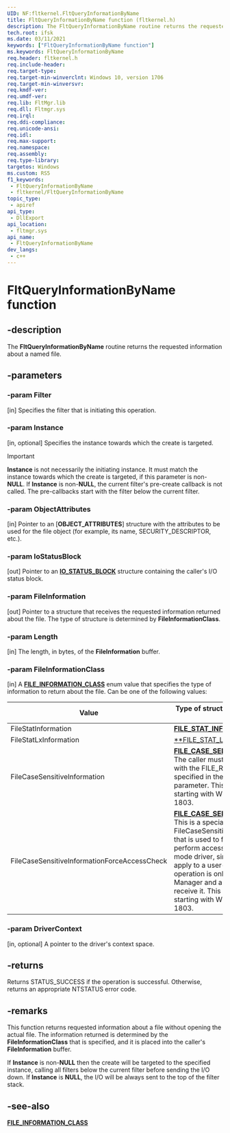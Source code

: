 ```yaml
---
UID: NF:fltkernel.FltQueryInformationByName
title: FltQueryInformationByName function (fltkernel.h)
description: The FltQueryInformationByName routine returns the requested information about a named file.
tech.root: ifsk
ms.date: 03/11/2021
keywords: ["FltQueryInformationByName function"]
ms.keywords: FltQueryInformationByName
req.header: fltkernel.h
req.include-header: 
req.target-type: 
req.target-min-winverclnt: Windows 10, version 1706
req.target-min-winversvr: 
req.kmdf-ver: 
req.umdf-ver: 
req.lib: FltMgr.lib
req.dll: Fltmgr.sys
req.irql: 
req.ddi-compliance: 
req.unicode-ansi: 
req.idl: 
req.max-support: 
req.namespace: 
req.assembly: 
req.type-library: 
targetos: Windows
ms.custom: RS5
f1_keywords:
 - FltQueryInformationByName
 - fltkernel/FltQueryInformationByName
topic_type:
 - apiref
api_type:
 - DllExport
api_location:
 - fltmgr.sys
api_name:
 - FltQueryInformationByName
dev_langs:
 - c++
---
```


# FltQueryInformationByName function

## -description

The **FltQueryInformationByName** routine returns the requested information about a named file.

## -parameters

### -param Filter

[in] Specifies the filter that is initiating this operation.

### -param Instance

[in, optional] Specifies the instance towards which the create is targeted.

> [!IMPORTANT]
> **Instance** is not necessarily the initiating instance. It must match the instance towards which the create is targeted, if this parameter is non-**NULL**. If **Instance** is non-**NULL**, the current filter's pre-create callback is not called. The pre-callbacks start with the filter below the current filter.

### -param ObjectAttributes

[in] Pointer to an [**OBJECT_ATTRIBUTES**] structure with the attributes to be used for the file object (for example, its name, SECURITY_DESCRIPTOR, etc.).

### -param IoStatusBlock

[out] Pointer to an [**IO_STATUS_BLOCK**](../wdm/ns-wdm-_io_status_block.md) structure containing the caller's I/O status block.

### -param FileInformation

[out] Pointer to a structure that receives the requested information returned about the file. The type of structure is determined by **FileInformationClass**.

### -param Length

[in] The length, in bytes, of the **FileInformation** buffer.

### -param FileInformationClass

[in] A [**FILE_INFORMATION_CLASS**](../wdm/ne-wdm-_file_information_class.md) enum value that specifies the type of information to return about the file. Can be one of the following values:

| Value | Type of structure that **FileInformation** points to |
| ----- | ---------------------------------------------------- |
| FileStatInformation | [**FILE_STAT_INFORMATION**](../ntifs/ns-ntifs-_file_stat_information.md) |
| FileStatLxInformation | [**FILE_STAT_LX_INFORMATION](../ntifs/ns-ntifs-_file_stat_lx_information.md) |
| FileCaseSensitiveInformation | [**FILE_CASE_SENSITIVE_INFORMATION**](..//ntifs/ns-ntifs-_file_case_sensitive_information.md). The caller must have opened the file with the FILE_READ_ATTRIBUTES flag specified in the DesiredAccess parameter. This value is available starting with Windows 10, version 1803. |
| FileCaseSensitiveInformationForceAccessCheck | [**FILE_CASE_SENSITIVE_INFORMATION**](..//ntifs/ns-ntifs-_file_case_sensitive_information.md). This is a special version of the FileCaseSensitiveInformation operation that is used to force the IO Manager to perform access checks for the kernel-mode driver, similar to the checks that apply to a user-mode caller. This operation is only recognized by the IO Manager and a file system should never receive it. This value is available starting with Windows 10, version 1803. |

### -param DriverContext

[in, optional] A pointer to the driver's context space.

## -returns

Returns STATUS_SUCCESS if the operation is successful. Otherwise, returns an appropriate NTSTATUS error code.

## -remarks

This function returns requested information about a file without opening the actual file. The information returned is determined by the **FileInformationClass** that is specified, and it is placed into the caller's **FileInformation** buffer.

If **Instance** is non-**NULL** then the create will be targeted to the specified instance, calling all filters below the current filter before sending the I/O down. If **Instance** is **NULL**, the I/O will be always sent to the top of the filter stack.

## -see-also

[**FILE_INFORMATION_CLASS**](../wdm/ne-wdm-_file_information_class.md)